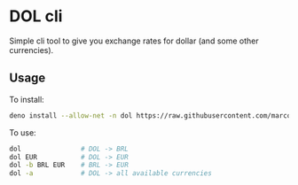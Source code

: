 # DOL cli

Simple cli tool to give you exchange rates for dollar (and some other currencies).

## Usage

To install:

```bash
deno install --allow-net -n dol https://raw.githubusercontent.com/marco-souza/dol/master/main.ts
```

To use:

```bash
dol               # DOL -> BRL
dol EUR           # DOL -> EUR
dol -b BRL EUR    # BRL -> EUR
dol -a            # DOL -> all available currencies
```
